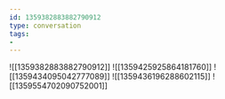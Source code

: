 ```yaml
---
id: 1359382883882790912
type: conversation
tags:
- 
---
```

![[1359382883882790912]]
![[1359425925864181760]]
![[1359434095042777089]]
![[1359436196288602115]]
![[1359554702090752001]]

